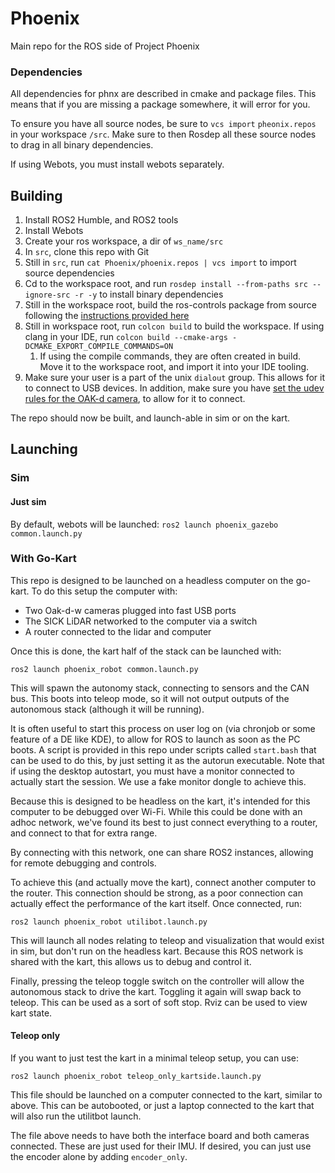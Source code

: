 # Phoenix

Main repo for the ROS side of Project Phoenix

### Dependencies

All dependencies for phnx are described in cmake and package files.
This means that if you are missing a package somewhere, it will error for you.

To ensure you have all source nodes, be sure to `vcs import` `pheonix.repos` in your workspace `/src`.
Make sure to then Rosdep all these source nodes to drag in all binary dependencies.

If using Webots, you must install webots separately.

## Building

1. Install ROS2 Humble, and ROS2 tools
2. Install Webots
3. Create your ros workspace, a dir of `ws_name/src`
4. In `src`, clone this repo with Git
5. Still in `src`, run `cat Phoenix/phoenix.repos | vcs import` to import source dependencies
6. Cd to the workspace root, and run `rosdep install --from-paths src --ignore-src -r -y` to install binary dependencies
7. Still in the workspace root, build the ros-controls package from source following the [instructions provided here](https://control.ros.org/humble/doc/getting_started/getting_started.html#building-from-source)
8. Still in workspace root, run `colcon build` to build the workspace. If using clang in your IDE,
   run `colcon build --cmake-args -DCMAKE_EXPORT_COMPILE_COMMANDS=ON`
    1. If using the compile commands, they are often created in build. Move it to the workspace root, and import it into
       your IDE tooling.
9. Make sure your user is a part of the unix `dialout` group. This allows for it to connect to USB devices. In addition,
   make sure you
   have [set the udev rules for the OAK-d camera](https://docs.luxonis.com/en/latest/pages/troubleshooting/#udev-rules-on-linux),
   to allow for it to connect.

The repo should now be built, and launch-able in sim or on the kart.

## Launching

### Sim

#### Just sim

By default, webots will be launched:
`ros2 launch phoenix_gazebo common.launch.py`

### With Go-Kart

This repo is designed to be launched on a headless computer on the go-kart. To do this setup the computer with:

- Two Oak-d-w cameras plugged into fast USB ports
- The SICK LiDAR networked to the computer via a switch
- A router connected to the lidar and computer

Once this is done, the kart half of the stack can be launched with:

`ros2 launch phoenix_robot common.launch.py`

This will spawn the autonomy stack, connecting to sensors and the CAN bus. This boots into teleop mode, so it will
not output outputs of the autonomous stack (although it will be running).

It is often useful to start this process on user log on (via chronjob or some feature of a DE like KDE), to allow for
ROS to launch as soon as the PC boots. A script is provided in this repo under scripts called `start.bash` that can be
used to do this, by just setting it as the autorun executable. Note that if using the desktop autostart, you must have 
a monitor connected to actually start the session. We use a fake monitor dongle to achieve this.

Because this is designed to be headless on the kart, it's intended for this computer to be debugged over Wi-Fi. While this 
could be done with an adhoc network, we've found its best to just connect everything to a router, and connect to that for 
extra range.

By connecting with this network, one can share ROS2 instances, allowing for remote debugging and controls.

To achieve this (and actually move the kart), connect another computer to the router. This connection should be
strong, as a poor connection can actually effect the performance of the kart itself. Once connected, run:

`ros2 launch phoenix_robot utilibot.launch.py`

This will launch all nodes relating to teleop and visualization that would exist in sim, but don't run on the headless
kart. Because this ROS network is shared with the kart, this allows us to debug and control it.

Finally, pressing the teleop toggle switch on the controller will allow the autonomous stack to drive the kart. Toggling
it again will swap back to teleop. This can be used as a sort of soft stop. Rviz can be used to view kart state.

#### Teleop only

If you want to just test the kart in a minimal teleop setup, you can use:

`ros2 launch phoenix_robot teleop_only_kartside.launch.py`

This file should be launched on a computer connected to the kart, similar to above. This can be autobooted, or just
a laptop connected to the kart that will also run the utilitbot launch. 

The file above needs to have both the interface board and both cameras connected. These are just used for their IMU.
If desired, you can just use the encoder alone by adding `encoder_only`.
